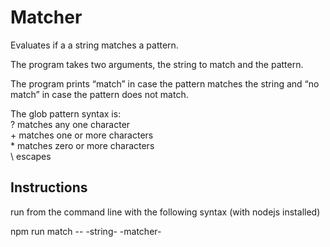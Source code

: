<h1>Matcher</h1>

<p>Evaluates if a a string matches a pattern.</p>
<p>The program takes two
arguments, the string to match and the pattern. 
</p>

<p>The program prints “match” in
case the pattern matches the string and “no match” in case the pattern does
not match.</p>

<p>The glob pattern syntax is:
<br> ? matches any one character
<br> + matches one or more characters
<br> * matches zero or more characters
<br> \ escapes
<p>

<h2>Instructions</h2>
<p>run from the command line with the following syntax (with nodejs installed)</p>
<p>npm run match -- -string- -matcher- </p>

